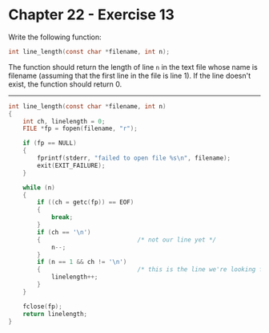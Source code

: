 # Chapter 22 - Exercise 13

Write the following function:

```C
int line_length(const char *filename, int n);
```

The function should return the length of line `n` in the text file whose name is
filename (assuming that the first line in the file is line 1).  If the line
doesn't exist, the function should return 0.


---

```C
int line_length(const char *filename, int n)
{
    int ch, linelength = 0; 
    FILE *fp = fopen(filename, "r");

    if (fp == NULL)
    {
        fprintf(stderr, "failed to open file %s\n", filename);
        exit(EXIT_FAILURE);
    }

    while (n)
    {
        if ((ch = getc(fp)) == EOF)
        {
            break;
        }
        if (ch == '\n')
        {                           /* not our line yet */
            n--;
        }
        if (n == 1 && ch != '\n')
        {                           /* this is the line we're looking for */
            linelength++;
        }
    }

    fclose(fp);
    return linelength;
}
```
